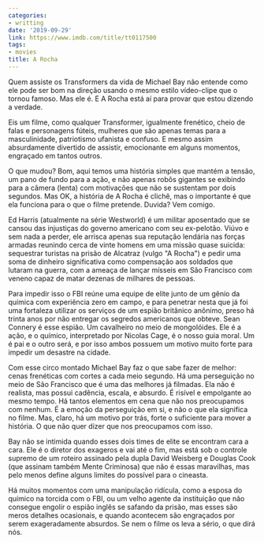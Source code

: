 ```yaml
---
categories:
- writting
date: '2019-09-29'
link: https://www.imdb.com/title/tt0117500
tags:
- movies
title: A Rocha
---
```


Quem assiste os Transformers da vida de Michael Bay não entende como ele pode ser bom na direção usando o mesmo estilo vídeo-clipe que o tornou famoso. Mas ele é. E A Rocha está aí para provar que estou dizendo a verdade.

Eis um filme, como qualquer Transformer, igualmente frenético, cheio de falas e personagens fúteis, mulheres que são apenas temas para a masculinidade, patriotismo ufanista e confuso. E mesmo assim absurdamente divertido de assistir, emocionante em alguns momentos, engraçado em tantos outros.

O que mudou? Bom, aqui temos uma história simples que mantém a tensão, um pano de fundo para a ação, e não apenas robôs gigantes se exibindo para a câmera (lenta) com motivações que não se sustentam por dois segundos. Mas OK, a história de A Rocha é clichê, mas o importante é que ela funciona para o que o filme pretende. Duvida? Vem comigo.

Ed Harris (atualmente na série Westworld) é um militar aposentado que se cansou das injustiças do governo americano com seu ex-pelotão. Viúvo e sem nada a perder, ele arrisca apenas sua reputação lendária nas forças armadas reunindo cerca de vinte homens em uma missão quase suicida: sequestrar turistas na prisão de Alcatraz (vulgo "A Rocha") e pedir uma soma de dinheiro significativa como compensação aos soldados que lutaram na guerra, com a ameaça de lançar mísseis em São Francisco com veneno capaz de matar dezenas de milhares de pessoas.

Para impedir isso o FBI reúne uma equipe de elite junto de um gênio da química com experiência zero em campo, e para penetrar nesta que já foi uma fortaleza utilizar os serviços de um espião britânico anônimo, preso há trinta anos por não entregar os segredos americanos que obteve. Sean Connery é esse espião. Um cavalheiro no meio de mongolóides. Ele é a ação, e o químico, interpretado por Nicolas Cage, é o nosso guia moral. Um é pai e o outro será, e por isso ambos possuem um motivo muito forte para impedir um desastre na cidade.

Com esse circo montado Michael Bay faz o que sabe fazer de melhor: cenas frenéticas com cortes a cada meio segundo. Há uma perseguição no meio de São Francisco que é uma das melhores já filmadas. Ela não é realista, mas possui cadência, escala, e absurdo. É risível e empolgante ao mesmo tempo. Há tantos elementos em cena que não nos preocupamos com nenhum. É a emoção da perseguição em si, e não o que ela significa no filme. Mas, claro, há um motivo por trás, forte o suficiente para mover a história. O que não quer dizer que nos preocupamos com isso.

Bay não se intimida quando esses dois times de elite se encontram cara a cara. Ele é o diretor dos exageros e vai até o fim, mas está sob o controle supremo de um roteiro assinado pela dupla David Weisberg e Douglas Cook (que assinam também Mente Criminosa) que não é essas maravilhas, mas pelo menos define alguns limites do possível para o cineasta.

Há muitos momentos com uma manipulação ridícula, como a esposa do químico na torcida com o FBI, ou um velho agente da instituição que não consegue engolir o espião inglês se safando da prisão, mas esses são meros detalhes ocasionais, e quando acontecem são engraçados por serem exageradamente absurdos. Se nem o filme os leva a sério, o que dirá nós.